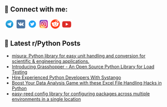 ## 🔎 Connect with me:
[<img src="https://github.com/bullbesh/bullbesh/blob/main/images/Telegram.png" width="32" height="32" />](https://t.me/bullbesh)
[<img src="https://github.com/bullbesh/bullbesh/blob/main/images/VK.png" width="32" height="32" />](https://vk.com/bullbesh)
[<img src="https://github.com/bullbesh/bullbesh/blob/main/images/Twitter.png" width="32" height="32" />](https://twitter.com/bullbesh1)
[<img src="https://github.com/bullbesh/bullbesh/blob/main/images/Instagram.png" width="32" height="32" />](https://www.instagram.com/bullbesh)
[<img src="https://github.com/bullbesh/bullbesh/blob/main/images/Reddit.png" width="32" height="32" />](https://www.reddit.com/user/bullbesh)
[<img src="https://github.com/bullbesh/bullbesh/blob/main/images/YouTube.png" width="32" height="32" />](https://www.youtube.com/channel/UCtfjRs6uzgq5mfm8S06WTcg)

## 📕 Latest r/Python Posts
<!-- BLOG-POST-LIST:START -->
- [misura: Python library for easy unit handling and conversion for scientific &amp; engineering applications.](https://www.reddit.com/r/Python/comments/135dfei/misura_python_library_for_easy_unit_handling_and/)
- [Introducing Grasshopper - An Open Source Python Library for Load Testing](https://www.reddit.com/r/Python/comments/135dcvs/introducing_grasshopper_an_open_source_python/)
- [Hire Experienced Python Developers With Systango](https://www.reddit.com/r/Python/comments/135dbk6/hire_experienced_python_developers_with_systango/)
- [Boost Your Data Analysis Game with these Excel File Handling Hacks in Python](https://www.reddit.com/r/Python/comments/135cbby/boost_your_data_analysis_game_with_these_excel/)
- [easy-reed config library for configuring packages across multiple environments in a single location](https://www.reddit.com/r/Python/comments/135bo7d/easyreed_config_library_for_configuring_packages/)
<!-- BLOG-POST-LIST:END -->
